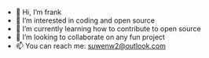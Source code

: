 - 👋 Hi, I’m frank
- 👀 I’m interested in coding and open source
- 🌱 I’m currently learning how to contribute to open source
- 💞️ I’m looking to collaborate on any fun project
- 📫 You can reach me: suwenw2@outlook.com

<!---
frank-suwen/frank-suwen is a ✨ special ✨ repository because its `README.md` (this file) appears on your GitHub profile.
You can click the Preview link to take a look at your changes.
--->
